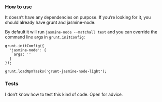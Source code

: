 ### How to use

It doesn’t have any dependencies on purpose. If you’re looking for it, you
should already have grunt and jasmine-node.

By default it will run `jasmine-node --matchall test` and you can override the
command line args in `grunt.initConfig`:

    grunt.initConfig({
      'jasmine-node': {
        args: ''
      }
    });

    grunt.loadNpmTasks('grunt-jasmine-node-light');

### Tests

I don’t know how to test this kind of code. Open for advice.
